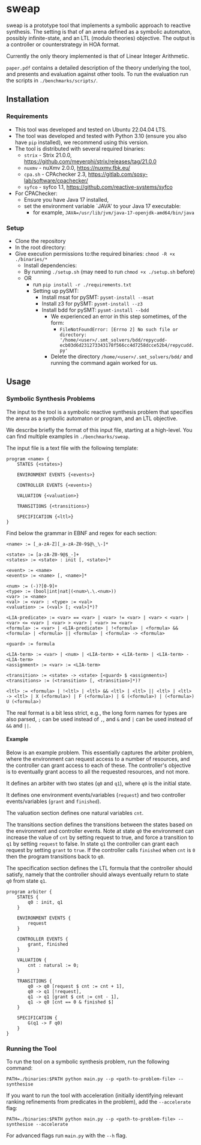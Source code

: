 # sweap

sweap is a prototype tool that implements a symbolic approach to reactive synthesis. The setting is that of an arena defined as a symbolic automaton, possibly infinite-state, and an LTL (modulo theories) objective. The output is a controller or counterstrategy in HOA format.

Currently the only theory implemented is that of Linear Integer Arithmetic. 

`paper.pdf` contains a detailed description of the theory underlying the tool, and presents and evaluation against other tools. To run the evaluation run the scripts in `./benchmarks/scripts/`.

## Installation

### Requirements

- This tool was developed and tested on Ubuntu 22.04.04 LTS.
- The tool was developed and tested with Python 3.10 (ensure you also have `pip` installed), we recommend using this version.
- The tool is distributed with several required binaries:
  - `strix` - Strix 21.0.0, https://github.com/meyerphi/strix/releases/tag/21.0.0
  - `nuxmv` - nuXmv 2.0.0,  https://nuxmv.fbk.eu/
  - `cpa.sh` - CPAchecker 2.3, https://gitlab.com/sosy-lab/software/cpachecker/
  - `syfco` - syfco 1.1, https://github.com/reactive-systems/syfco
- For CPAChecker:
  - Ensure you have Java 17 installed,
  - set the environment variable `JAVA' to your Java 17 executable:
    - for example, `JAVA=/usr/lib/jvm/java-17-openjdk-amd64/bin/java`

### Setup

- Clone the repository
- In the root directory:
- Give execution permissions to:the required binaries: `chmod -R +x ./binaries/*`
  - Install dependencies: 
  - By running `./setup.sh` (may need to run `chmod +x ./setup.sh` before)
  - OR
    - run `pip install -r ./requirements.txt`
    - Setting up pySMT:
      - Install msat for pySMT: `pysmt-install --msat`
      - Install z3 for pySMT: `pysmt-install --z3`
      - Install bdd for pySMT: `pysmt-install --bdd`
        - We experienced an error in this step sometimes, of the form:
          - `FileNotFoundError: [Errno 2] No such file or directory: '/home/<user>/.smt_solvers/bdd/repycudd-ecb03d6d231273343178f566cc4d7258dcce52b4/repycudd.py'`
        - Delete the directory `/home/<user>/.smt_solvers/bdd/` and running the command again worked for us.

## Usage

### Symbolic Synthesis Problems

The input to the tool is a symbolic reactive synthesis problem that specifies the arena as a symbolic automaton or program, and an LTL objective.

We describe briefly the format of this input file, starting at a high-level. You can find multiple examples in `./benchmarks/sweap`.

The input file is a text file with the following template:

```
program <name> {
    STATES {<states>}

    ENVIRONMENT EVENTS {<events>}

    CONTROLLER EVENTS {<events>}

    VALUATION {<valuation>}

    TRANSITIONS {<transitions>}

    SPECIFICATION {<ltl>}
}
```
Find below the grammar in EBNF and regex for each section:
```
<name> := [_a-zA-Z][_a-zA-Z0-9$@\_\-]*

<state> := [a-zA-Z0-9@$_-]+
<states> := <state> : init [, <state>]*

<event> := <name> 
<events> := <name> [, <name>]*

<num> := (-)?[0-9]+
<type> := (bool|int|nat|(<num>\.\.<num>))
<var> := <name>
<val> := <var> : <type> := <val>
<valuation> := (<val> [; <val>]*)?

<LIA-predicate> := <var> == <var> | <var> != <var> | <var> < <var> | <var> <= <var> | <var> > <var> | <var> >= <var>
<formula> := <var> | <LIA-predicate> | !<formula> | <formula> && <formula> | <formula> || <formula> | <formula> -> <formula>

<guard> := formula

<LIA-term> := <var> | <num> | <LIA-term> + <LIA-term> | <LIA-term> - <LIA-term> 
<assignment> := <var> := <LIA-term>

<transition> := <state> -> <state> [<guard> $ <assignments>]
<transitions> := (<transition> [, <transition>]*)?

<ltl> := <formula> | !<ltl> | <ltl> && <ltl> | <ltl> || <ltl> | <ltl> -> <ltl> | X (<formula>) | F (<formula>) | G (<formula>) | (<formula>) U (<formula>)
```

The real format is a bit less strict, e.g., the long form names for types are also parsed, `;` can be used instead of `,`, and `&` and `|` can be used instead of `&&` and `||`.

#### Example 

Below is an example problem. This essentially captures the arbiter problem, where the environment can request access to a number of resources, and the controller can grant access to each of these. The controller's objective is to eventually grant access to all the requested resources, and not more.

It defines an arbiter with two states (`q0` and `q1`), where `q0` is the initial state. 

It defines one environment events/variables (`request`) and two controller events/variables (`grant` and `finished`). 

The valuation section defines one natural variables `cnt`. 

The transitions section defines the transitions between the states based on the environment and controller events. Note at state `q0` the environment can increase the value of `cnt` by setting request to true, and force a transition to `q1` by setting `request` to false. In state `q1` the controller can grant each request by setting `grant` to `true`. If the controller calls `finished` when `cnt` is `0` then the program transitions back to `q0`. 

The specification section defines the LTL formula that the controller should satisfy, namely that the controller should always eventually return to state `q0` from state `q1`.

````
program arbiter {
    STATES {
        q0 : init, q1
    }

    ENVIRONMENT EVENTS {
        request
    }

    CONTROLLER EVENTS {
        grant, finished
    }

    VALUATION {
        cnt : natural := 0;
    }

    TRANSITIONS {
        q0 -> q0 [request $ cnt := cnt + 1],
        q0 -> q1 [!request],
        q1 -> q1 [grant $ cnt := cnt - 1],
        q1 -> q0 [cnt == 0 & finished $]
    }

    SPECIFICATION {
        G(q1 -> F q0)
    }
}
````

### Running the Tool

To run the tool on a symbolic synthesis problem, run the following command:

```
PATH=./binaries:$PATH python main.py --p <path-to-problem-file> --synthesise
```

If you want to run the tool with acceleration (initially identifying relevant ranking refinements from predicates in the problem), add the `--accelerate` flag: 


```
PATH=./binaries:$PATH python main.py --p <path-to-problem-file> --synthesise --accelerate
```

For advanced flags run `main.py` with the `--h` flag.